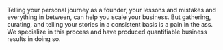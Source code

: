 Telling your personal journey as a founder, your lessons and mistakes and everything in between, can help you scale your business. But gathering, curating, and telling your stories in a consistent basis is a pain in the ass. We specialize in this process and have produced quantifiable business results in doing so. 

